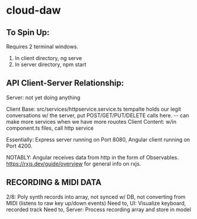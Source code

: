 # cloud-daw

## To Spin Up:

Requires 2 terminal windows.

1. In client directory, ng serve
2. In server directory, npm start

## API Client-Server Relationship:

Server: not yet doing anything

Client Base: src/services/httpservice.service.ts tempalte holds our legit conversations w/ the server, put POST/GET/PUT/DELETE calls here. -- can make more services when we have more rouotes
Client Content: w/in component.ts files, call http service

Essentially: Express server running on Port 8080, Angular client running on Port 4200.

NOTABLY: Angular receives data from http in the form of Observables. https://rxjs.dev/guide/overview for general info on rxjs.

## RECORDING & MIDI DATA

2/8: Poly synth records into array, not synced w/ DB, not converting from MIDI (listens to raw key up/down events)
Need to, UI: Visualize keyboard, recorded track
Need to, Server: Process recording array and store in model
